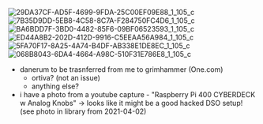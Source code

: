 ![29DA37CF-AD5F-4699-9FDA-25C00EF09E88_1_105_c](https://user-images.githubusercontent.com/18327771/116103472-e831d680-a6af-11eb-8dcf-02826652aeb1.jpeg)
![7B35D9DD-5EB8-4C58-8C7A-F284750FC4D6_1_105_c](https://user-images.githubusercontent.com/18327771/116100601-604acd00-a6ad-11eb-81bc-cffd18622629.jpeg)
![BA6BDD7F-3BD0-4482-85F6-09BF06523593_1_105_c](https://user-images.githubusercontent.com/18327771/116085284-f4616800-a69e-11eb-8c4f-c4a06f2d1843.jpeg)
![ED44A8B2-202D-412D-9916-C5EEAA56A984_1_105_c](https://user-images.githubusercontent.com/18327771/116085295-f75c5880-a69e-11eb-97f8-7f7538177a97.jpeg)
![5FA70F17-8A25-4A74-B4DF-AB338E1DE8EC_1_105_c](https://user-images.githubusercontent.com/18327771/116085302-f9beb280-a69e-11eb-8ba7-1ff9219ac85b.jpeg)
![068B8043-6DA4-4664-A98C-510F31E786E8_1_105_c](https://user-images.githubusercontent.com/18327771/116085906-94b78c80-a69f-11eb-9d03-7daa544e660f.jpeg)

- danerum to be trasnferred from me to grimhammer (One.com)
  - ortiva? (not an issue)
  - anything else?
- i have a photo from a youtube capture - "Raspberry Pi 400 CYBERDECK w Analog Knobs" -> looks like it might be a good hacked DSO setup! (see photo in library from 2021-04-02)
